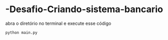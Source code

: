 # -Desafio-Criando-sistema-bancario
abra o diretório no terminal e execute esse código
```bash 
python main.py
